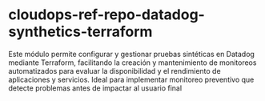# cloudops-ref-repo-datadog-synthetics-terraform
Este módulo permite configurar y gestionar pruebas sintéticas en Datadog mediante Terraform, facilitando la creación y mantenimiento de monitoreos automatizados para evaluar la disponibilidad y el rendimiento de aplicaciones y servicios. Ideal para implementar monitoreo preventivo que detecte problemas antes de impactar al usuario final

